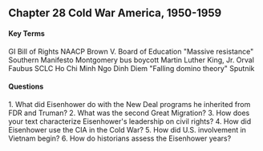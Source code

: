 ## Chapter 28 Cold War America, 1950-1959

#### Key Terms
GI Bill of Rights
NAACP
Brown V. Board of Education
"Massive resistance"
Southern Manifesto
Montgomery bus boycott
Martin Luther King, Jr.
Orval Faubus
SCLC
Ho Chi Minh
Ngo Dinh Diem
"Falling domino theory"
Sputnik

#### Questions
1\.	What did Eisenhower do with the New Deal programs he inherited from FDR and Truman?
2\.	What was the second Great Migration?
3\.	How does your text characterize Eisenhower's leadership on civil rights?
4\. How did Eisenhower use the CIA in the Cold War?
5\.	How did U.S. involvement in Vietnam begin?
6\.	How do historians assess the Eisenhower years?
